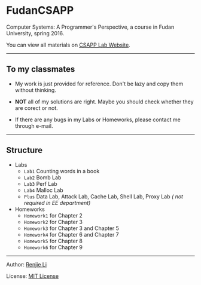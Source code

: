 # FudanCSAPP
Computer Systems: A Programmer's Perspective, a course in Fudan University, spring 2016.

You can view all materials on [CSAPP Lab Website](http://csapp.cs.cmu.edu/3e/labs.html).

---
## To my classmates
* My work is just provided for reference. Don't be lazy and copy them without thinking.

* **NOT** all of my solutions are right. Maybe you should check whether they are corect or not.

* If there are any bugs in my Labs or Homeworks, please contact me through e-mail.

---
## Structure
* Labs
  * `Lab1` Counting words in a book
  * `Lab2` Bomb Lab
  * `Lab3` Perf Lab
  * `Lab4` Malloc Lab
  * `Plus` Data Lab, Attack Lab, Cache Lab, Shell Lab,	Proxy Lab *( not required in EE department)*
* Homeworks
  * `Homework1` for Chapter 2
  * `Homework2` for Chapter 3
  * `Homework3` for Chapter 3 and Chapter 5
  * `Homework4` for Chapter 6 and Chapter 7
  * `Homework5` for Chapter 8
  * `Homework6` for Chapter 9

---
Author: [Renjie Li](https://github.com/lirenjie95)

License: [MIT License](https://github.com/lirenjie95/CSAPP/blob/master/LICENSE)
